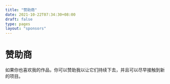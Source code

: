 ```yaml
---
title: "赞助商"
date: 2021-10-22T07:34:30+08:00
draft: false
type: pages
layout: "sponsors"
---
```


# 赞助商

如果你也喜欢我的作品，你可以赞助我以让它们持续下去，并且可以尽早接触到新的项目。
